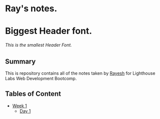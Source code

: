 # Ray's notes.
# Biggest Header font.
###### This is the smallest Header Font.

## Summary 
This is repository contains all of the notes taken by [Rayesh](https://github.com/rayeshrajah/) for Lighthouse Labs Web Development Bootcomp.

## Tables of Content
* [Week 1](/Week_1)
  * [Day 1](/Week_1/Day_1)
